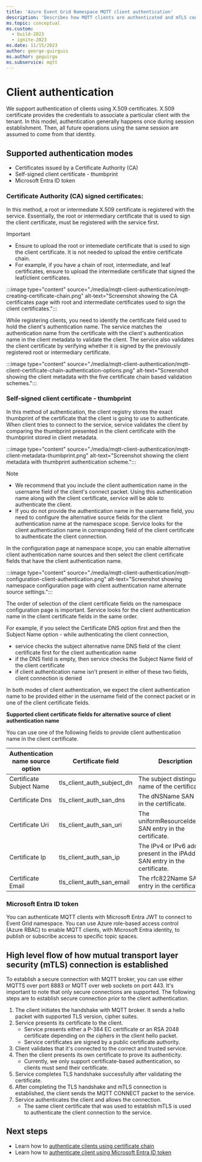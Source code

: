 ```yaml
---
title: 'Azure Event Grid Namespace MQTT client authentication'
description: 'Describes how MQTT clients are authenticated and mTLS connection is established when a client connects to Azure Event Grid’s MQTT broker feature.'
ms.topic: conceptual
ms.custom:
  - build-2023
  - ignite-2023
ms.date: 11/15/2023
author: george-guirguis
ms.author: geguirgu
ms.subservice: mqtt
---
```


# Client authentication

We support authentication of clients using X.509 certificates.  X.509 certificate provides the credentials to associate a particular client with the tenant.  In this model, authentication generally happens once during session establishment.  Then, all future operations using the same session are assumed to come from that identity.  



## Supported authentication modes

- Certificates issued by a Certificate Authority (CA)
- Self-signed client certificate - thumbprint
- Microsoft Entra ID token

### Certificate Authority (CA) signed certificates:

In this method, a root or intermediate X.509 certificate is registered with the service. Essentially, the root or intermediary certificate that is used to sign the client certificate, must be registered with the service first.

> [!IMPORTANT]
> - Ensure to upload the root or intemediate certificate that is used to sign the client certificate.  It is not needed to upload the entire certificate chain.
> - For example, if you have a chain of root, intermediate, and leaf certificates, ensure to upload the intermediate certificate that signed the leaf/client certificates.  

:::image type="content" source="./media/mqtt-client-authentication/mqtt-creating-certificate-chain.png" alt-text="Screenshot showing the CA certificates page with root and intermediate certificates used to sign the client certificates.":::

While registering clients, you need to identify the certificate field used to hold the client's authentication name. The service matches the authentication name from the certificate with the client's authentication name in the client metadata to validate the client. The service also validates the client certificate by verifying whether it is signed by the previously registered root or intermediary certificate.

:::image type="content" source="./media/mqtt-client-authentication/mqtt-client-certificate-chain-authentication-options.png" alt-text="Screenshot showing the client metadata with the five certificate chain based validation schemes.":::

### Self-signed client certificate - thumbprint

In this method of authentication, the client registry stores the exact thumbprint of the certificate that the client is going to use to authenticate.  When client tries to connect to the service, service validates the client by comparing the thumbprint presented in the client certificate with the thumbprint stored in client metadata.

:::image type="content" source="./media/mqtt-client-authentication/mqtt-client-metadata-thumbprint.png" alt-text="Screenshot showing the client metadata with thumbprint authentication scheme.":::

> [!NOTE]
> - We recommend that you include the client authentication name in the username field of the client's connect packet.  Using this authentication name along with the client certificate, service will be able to authenticate the client.
> - If you do not provide the authentication name in the username field, you need to configure the alternative source fields for the client authentication name at the namespace scope.  Service looks for the client authentication name in corresponding field of the client certificate to authenticate the client connection.

In the configuration page at namespace scope, you can enable alternative client authentication name sources and then select the client certificate fields that have the client authentication name.

:::image type="content" source="./media/mqtt-client-authentication/mqtt-configuration-client-authentication.png" alt-text="Screenshot showing namespace configuration page with client authentication name alternate source settings.":::

The order of selection of the client certificate fields on the namespace configuration page is important.  Service looks for the client authentication name in the client certificate fields in the same order.

For example, if you select the Certificate DNS option first and then the Subject Name option -
while authenticating the client connection,
- service checks the subject alternative name DNS field of the client certificate first for the client authentication name
- if the DNS field is empty, then service checks the Subject Name field of the client certificate
- if client authentication name isn't present in either of these two fields, client connection is denied

In both modes of client authentication, we expect the client authentication name to be provided either in the username field of the connect packet or in one of the client certificate fields.

**Supported client certificate fields for alternative source of client authentication name**

You can use one of the following fields to provide client authentication name in the client certificate.

| Authentication name source option | Certificate field | Description |
| ------------ | ------------ | ------------ |
| Certificate Subject Name | tls_client_auth_subject_dn | The subject distinguished name of the certificate. |
| Certificate Dns | tls_client_auth_san_dns | The dNSName SAN entry in the certificate. |
| Certificate Uri | tls_client_auth_san_uri | The uniformResourceIdentifier SAN entry in the certificate. |
| Certificate Ip | tls_client_auth_san_ip | The IPv4 or IPv6 address present in the iPAddress SAN entry in the certificate. |
| Certificate Email | tls_client_auth_san_email | The rfc822Name SAN entry in the certificate. |



### Microsoft Entra ID token

You can authenticate MQTT clients with Microsoft Entra JWT to connect to Event Grid namespace.  You can use Azure role-based access control (Azure RBAC) to enable MQTT clients, with Microsoft Entra identity, to publish or subscribe access to specific topic spaces.


## High level flow of how mutual transport layer security (mTLS) connection is established

To establish a secure connection with MQTT broker, you can use either MQTTS over port 8883 or MQTT over web sockets on port 443. It's important to note that only secure connections are supported. The following steps are to establish secure connection prior to the client authentication.

1. The client initiates the handshake with MQTT broker.  It sends a hello packet with supported TLS version, cipher suites.
2. Service presents its certificate to the client.  
    - Service presents either a P-384 EC certificate or an RSA 2048 certificate depending on the ciphers in the client hello packet.
    - Service certificates are signed by a public certificate authority.
3. Client validates that it's connected to the correct and trusted service.
4. Then the client presents its own certificate to prove its authenticity.  
    - Currently, we only support certificate-based authentication, so clients must send their certificate.
5. Service completes TLS handshake successfully after validating the certificate.
6. After completing the TLS handshake and mTLS connection is established, the client sends the MQTT CONNECT packet to the service.
7. Service authenticates the client and allows the connection.
    - The same client certificate that was used to establish mTLS is used to authenticate the client connection to the service.

## Next steps
- Learn how to [authenticate clients using certificate chain](mqtt-certificate-chain-client-authentication.md)
- Learn how to [authenticate client using Microsoft Entra ID token](mqtt-client-azure-ad-token-and-rbac.md)
